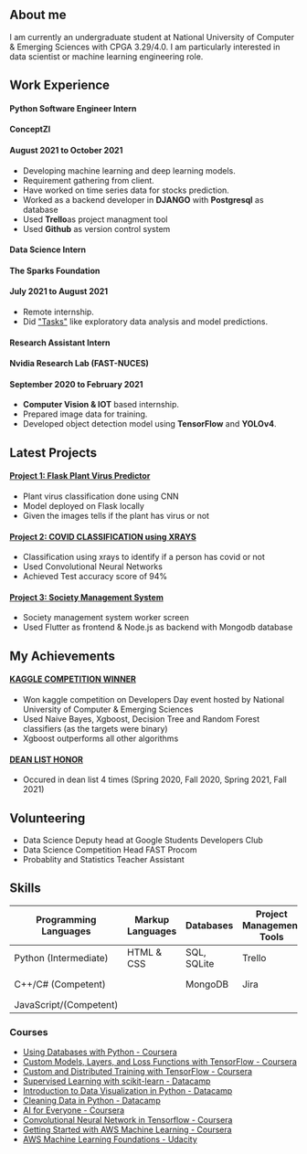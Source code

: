 ## About me

I am currently an undergraduate student at National University of Computer & Emerging Sciences with CPGA 3.29/4.0. I am particularly interested in data scientist or machine learning engineering role.

## Work Experience
#### Python Software Engineer Intern
#### ConceptZI
#### August 2021 to October 2021
- Developing machine learning and deep learning models.
- Requirement gathering from client.
- Have worked on time series data for stocks prediction.
- Worked as a backend developer in **DJANGO** with **Postgresql** as database
- Used **Trello**as project managment tool
- Used **Github** as version control system

#### Data Science Intern
#### The Sparks Foundation
#### July 2021 to August 2021
- Remote internship.
- Did ["Tasks"](https://github.com/YassaFareed/The-Sparks-Foundation-Tasks) like exploratory data analysis and model predictions. 

#### Research Assistant Intern 
#### Nvidia Research Lab (FAST-NUCES)
#### September 2020 to February 2021
- **Computer Vision & IOT** based internship.
- Prepared image data for training.
- Developed object detection model using **TensorFlow** and **YOLOv4**.


## Latest Projects
#### [Project 1: Flask Plant Virus Predictor](https://github.com/YassaFareed/FLASK-leave-virus)
- Plant virus classification done using CNN
- Model deployed on Flask locally 
- Given the images tells if the plant has virus or not

#### [Project 2: COVID CLASSIFICATION using XRAYS](https://github.com/YassaFareed/Project-Covid)
- Classification using xrays to identify if a person has covid or not
- Used Convolutional Neural Networks 
- Achieved Test accuracy score of 94% 

#### [Project 3: Society Management System](https://github.com/YassaFareed/society-worker)
- Society management system worker screen
- Used Flutter as frontend & Node.js as backend with Mongodb database



## My Achievements
#### [KAGGLE COMPETITION WINNER](https://www.kaggle.com/c/devday21-data-science-competition/leaderboard)
- Won kaggle competition on Developers Day event hosted by National University of Computer & Emerging Sciences
- Used Naive Bayes, Xgboost, Decision Tree and Random Forest classifiers (as the targets were binary) 
- Xgboost outperforms all other algorithms

#### [DEAN LIST HONOR](https://nu.edu.pk/Campus/Karachi/DeanLists)
- Occured in dean list 4 times (Spring 2020, Fall 2020, Spring 2021, Fall 2021)


## Volunteering
- Data Science Deputy head at Google Students Developers Club
- Data Science Competition Head FAST Procom
- Probablity and Statistics Teacher Assistant 

## Skills
Programming Languages | Markup Languages | Databases   | Project Management Tools| Web Services |Other tools  |
--------------------- | -----------------|-------------|-------------------------|--------------|-------------|
Python (Intermediate) |   HTML & CSS     | SQL, SQLite |   Trello                |  AWS (basic) | Tableau     |
C++/C# (Competent)    |                  | MongoDB     |   Jira                  |              | Google Colab|
JavaScript/(Competent)|                  |             |                         |              |             |
                                        
                  
### Courses
- [Using Databases with Python - Coursera](https://www.coursera.org/account/accomplishments/verify/RSPU3KALQ2B5)
- [Custom Models, Layers, and Loss Functions with TensorFlow - Coursera](https://www.coursera.org/account/accomplishments/verify/B954SWCPXC26)
- [Custom and Distributed Training with TensorFlow - Coursera](https://www.coursera.org/account/accomplishments/verify/6KF7WEMUDUSS)
- [Supervised Learning with scikit-learn - Datacamp](https://www.datacamp.com/statement-of-accomplishment/course/b6ae1e3c22572e8ea9cbe2b91c59060bdbf8cab5)
- [Introduction to Data Visualization in Python - Datacamp](https://www.datacamp.com/statement-of-accomplishment/course/d4e5e205186b983a966b536efa66c23359148831)
- [Cleaning Data in Python - Datacamp](https://www.datacamp.com/statement-of-accomplishment/course/cdec8ed28203f81f8582571d4ac020eaec001ceb)
- [AI for Everyone - Coursera](https://www.coursera.org/account/accomplishments/verify/4RJCDTUFAU9R)
- [Convolutional Neural Network in Tensorflow - Coursera](https://www.coursera.org/account/accomplishments/verify/QMJ9RYCXD4V7)
- [Getting Started with AWS Machine Learning - Coursera](https://www.coursera.org/account/accomplishments/verify/BBWVC75JMFHY)
- [AWS Machine Learning Foundations - Udacity](https://graduation.udacity.com/confirm/UZTKSGDL)

       

